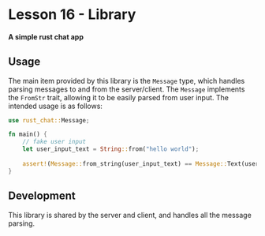 # Lesson 16 - Library
#### A simple rust chat app

## Usage
The main item provided by this library is the `Message` type, which handles parsing messages to and from the server/client.
The `Message` implements the `FromStr` trait, allowing it to be easily parsed from user input.
The intended usage is as follows:

```rust
use rust_chat::Message;

fn main() {
    // fake user input
    let user_input_text = String::from("hello world");
    
    assert!(Message::from_string(user_input_text) == Message::Text(user_input_text));
}
```

## Development
This library is shared by the server and client, and handles all the message parsing.